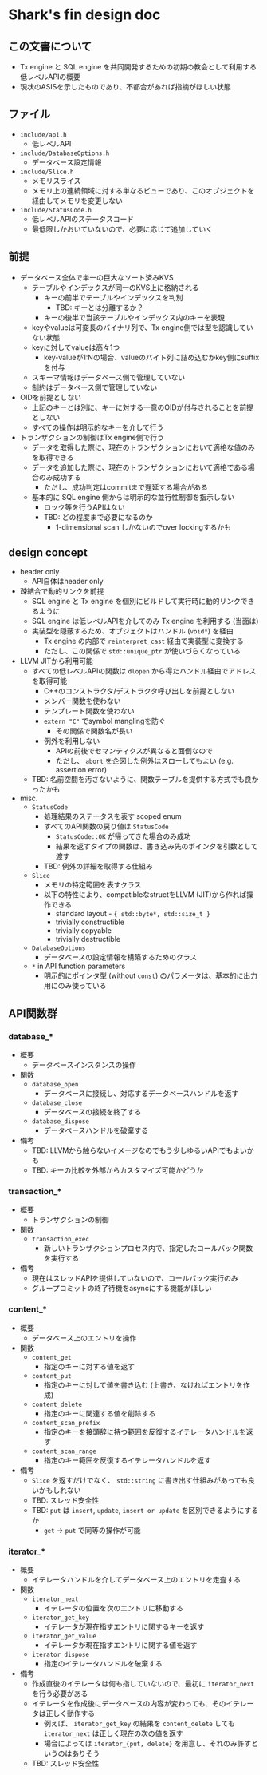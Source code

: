 # Shark's fin design doc

## この文書について

* Tx engine と SQL engine を共同開発するための初期の教会として利用する低レベルAPIの概要
* 現状のASISを示したものであり、不都合があれば指摘がほしい状態

## ファイル

* `include/api.h`
  * 低レベルAPI
* `include/DatabaseOptions.h`
  * データベース設定情報
* `include/Slice.h`
  * メモリスライス
  * メモリ上の連続領域に対する単なるビューであり、このオブジェクトを経由してメモリを変更しない
* `include/StatusCode.h`
  * 低レベルAPIのステータスコード
  * 最低限しかおいていないので、必要に応じて追加していく

## 前提

* データベース全体で単一の巨大なソート済みKVS
  * テーブルやインデックスが同一のKVS上に格納される
    * キーの前半でテーブルやインデックスを判別
      * TBD: キーとは分離するか？
    * キーの後半で当該テーブルやインデックス内のキーを表現
  * keyやvalueは可変長のバイナリ列で、Tx engine側では型を認識していない状態
  * keyに対してvalueは高々1つ
    * key-valueが1:Nの場合、valueのバイト列に詰め込むかkey側にsuffixを付与
  * スキーマ情報はデータベース側で管理していない
  * 制約はデータベース側で管理していない
* OIDを前提としない
  * 上記のキーとは別に、キーに対する一意のOIDが付与されることを前提としない
  * すべての操作は明示的なキーを介して行う
* トランザクションの制御はTx engine側で行う
  * データを取得した際に、現在のトランザクションにおいて適格な値のみを取得できる
  * データを追加した際に、現在のトランザクションにおいて適格である場合のみ成功する
    * ただし、成功判定はcommitまで遅延する場合がある
  * 基本的に SQL engine 側からは明示的な並行性制御を指示しない
    * ロック等を行うAPIはない
    * TBD: どの程度まで必要になるのか
      * 1-dimensional scan しかないのでover lockingするかも

## design concept

* header only
  * API自体はheader only
* 疎結合で動的リンクを前提
  * SQL engine と Tx engine を個別にビルドして実行時に動的リンクできるように
  * SQL engine は低レベルAPIを介してのみ Tx engine を利用する (当面は)
  * 実装型を隠蔽するため、オブジェクトはハンドル (`void*`) を経由
    * Tx engine の内部で `reinterpret_cast` 経由で実装型に変換する
    * ただし、この関係で `std::unique_ptr` が使いづらくなっている
* LLVM JITから利用可能
  * すべての低レベルAPIの関数は `dlopen` から得たハンドル経由でアドレスを取得可能
    * C++のコンストラクタ/デストラクタ呼び出しを前提としない
    * メンバー関数を使わない
    * テンプレート関数を使わない
    * `extern "C"` でsymbol manglingを防ぐ
      * その関係で関数名が長い
    * 例外を利用しない
      * APIの前後でセマンティクスが異なると面倒なので
      * ただし、 `abort` を企図した例外はスローしてもよい (e.g. assertion error)
  * TBD: 名前空間を汚さないように、関数テーブルを提供する方式でも良かったかも
* misc.
  * `StatusCode`
    * 処理結果のステータスを表す scoped enum
    * すべてのAPI関数の戻り値は `StatusCode`
      * `StatusCode::OK` が帰ってきた場合のみ成功
      * 結果を返すタイプの関数は、書き込み先のポインタを引数として渡す
    * TBD: 例外の詳細を取得する仕組み
  * `Slice`
    * メモリの特定範囲を表すクラス
    * 以下の特性により、compatibleなstructをLLVM (JIT)から作れば操作できる
      * standard layout - `{ std::byte*, std::size_t }`
      * trivially constructible
      * trivially copyable
      * trivially destructible
  * `DatabaseOptions`
    * データベースの設定情報を構築するためのクラス
  * `*` in API function parameters
    * 明示的にポインタ型 (without `const`) のパラメータは、基本的に出力用にのみ使っている

## API関数群

### database_*

* 概要
  * データベースインスタンスの操作
* 関数
  * `database_open`
    * データベースに接続し、対応するデータベースハンドルを返す
  * `database_close`
    * データベースの接続を終了する
  * `database_dispose`
    * データベースハンドルを破棄する
* 備考
  * TBD: LLVMから触らないイメージなのでもう少しゆるいAPIでもよいかも
  * TBD: キーの比較を外部からカスタマイズ可能かどうか

### transaction_*

* 概要
  * トランザクションの制御
* 関数
  * `transaction_exec`
    * 新しいトランザクションプロセス内で、指定したコールバック関数を実行する
* 備考
  * 現在はスレッドAPIを提供していないので、コールバック実行のみ
  * グループコミットの終了待機をasyncにする機能がほしい

### content_*

* 概要
  * データベース上のエントリを操作
* 関数
  * `content_get`
    * 指定のキーに対する値を返す
  * `content_put`
    * 指定のキーに対して値を書き込む (上書き、なければエントリを作成)
  * `content_delete`
    * 指定のキーに関連する値を削除する
  * `content_scan_prefix`
    * 指定のキーを接頭辞に持つ範囲を反復するイテレータハンドルを返す
  * `content_scan_range`
    * 指定のキー範囲を反復するイテレータハンドルを返す
* 備考
  * `Slice` を返すだけでなく、 `std::string` に書き出す仕組みがあっても良いかもしれない
  * TBD: スレッド安全性
  * TBD: `put` は `insert`, `update`, `insert or update` を区別できるようにするか
    * `get` -> `put` で同等の操作が可能

### iterator_*

* 概要
  * イテレータハンドルを介してデータベース上のエントリを走査する
* 関数
  * `iterator_next`
    * イテレータの位置を次のエントリに移動する
  * `iterator_get_key`
    * イテレータが現在指すエントリに関するキーを返す
  * `iterator_get_value`
    * イテレータが現在指すエントリに関する値を返す
  * `iterator_dispose`
    * 指定のイテレータハンドルを破棄する
* 備考
  * 作成直後のイテレータは何も指していないので、最初に `iterator_next` を行う必要がある
  * イテレータを作成後にデータベースの内容が変わっても、そのイテレータは正しく動作する
    * 例えば、 `iterator_get_key` の結果を `content_delete` しても `iterator_next` は正しく現在の次の値を返す
    * 場合によっては `iterator_{put, delete}` を用意し、それのみ許すというのはありそう
  * TBD: スレッド安全性
